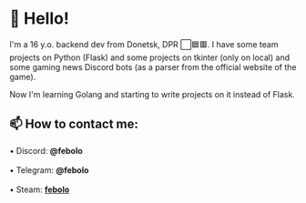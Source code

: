 # 👋 Hello! 

I'm a 16 y.o. backend dev from Donetsk, DPR ⬜🟦🟥. I have some team projects on Python (Flask) and some projects on tkinter (only on local) and some gaming news Discord bots (as a parser from the official website of the game).

Now I'm learning Golang and starting to write projects on it instead of Flask.

## 📫 How to contact me: <br>
• Discord: **@febolo** <br><br>
• Telegram: **@febolo**<br><br>
• Steam: **[febolo](https://steamcommunity.com/id/febolo/ "My Steam page")**
